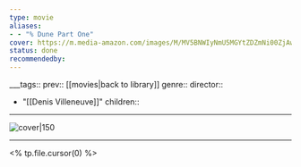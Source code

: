 ```yaml
---
type: movie
aliases:
- - "% Dune Part One"
cover: https://m.media-amazon.com/images/M/MV5BNWIyNmU5MGYtZDZmNi00ZjAwLWJlYjgtZTc0ZGIxMDE4ZGYwXkEyXkFqcGc@._V1_SX300.jpg
status: done
recommendedby:
---
```

___tags:: prev:: [[movies|back to library]]
genre::
director:: 
  - "[[Denis Villeneuve]]"
children::
___
![cover|150](https://m.media-amazon.com/images/M/MV5BNWIyNmU5MGYtZDZmNi00ZjAwLWJlYjgtZTc0ZGIxMDE4ZGYwXkEyXkFqcGc@._V1_SX300.jpg)
___
<% tp.file.cursor(0) %>
